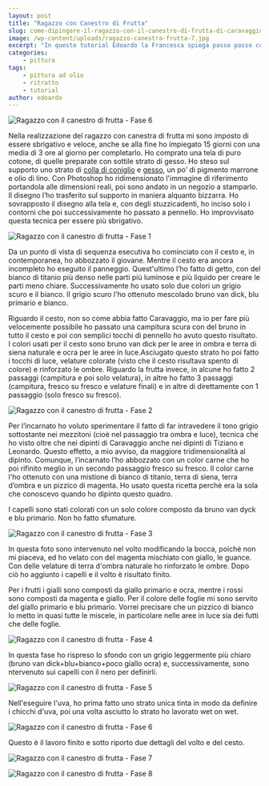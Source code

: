```yaml
---
layout: post
title: "Ragazzo con Canestro di Frutta"
slug: come-dipingere-il-ragazzo-con-il-canestro-di-frutta-di-caravaggio
image: /wp-content/uploads/ragazzo-canestra-frutta-7.jpg
excerpt: "In questo tutorial Edoardo la Francesca spiega passo passo come dipingere il Ragazzo con Canestro di Frutta di Caravaggio."
categories:
    - pittura
tags:
    - pittura ad olio
    - ritratto
    - tutorial
author: edoardo
---
```


![Ragazzo con il canestro di frutta - Fase 6](https://www.disegnoepittura.it/wp-content/uploads/ragazzo-canestra-frutta-7.jpg "Ragazzo con il canestro di frutta - Fase 6")

Nella realizzazione del ragazzo con canestra di frutta mi sono imposto di essere sbrigativo e veloce, anche se alla fine ho impiegato 15 giorni con una media di 3 ore al giorno per completarlo. Ho comprato una tela di puro cotone, di quelle preparate con sottile strato di gesso. Ho steso sul supporto uno strato di [colla di coniglio](https://www.disegnoepittura.it/colla-coniglio-apprettatura-tela-lino/) e [gesso](https://www.disegnoepittura.it/imprimitura-gesso-bologna-colla-coniglio-dipingere-tela/), un po’ di pigmento marrone e olio di lino. Con Photoshop ho ridimensionato l'immagine di riferimento portandola alle dimensioni reali, poi sono andato in un negozio a stamparlo. Il disegno l’ho trasferito sul supporto in maniera alquanto bizzarra. Ho sovrapposto il disegno alla tela e, con degli stuzzicadenti, ho inciso solo i contorni che poi successivamente ho passato a pennello. Ho improvvisato questa tecnica per essere più sbrigativo.

![Ragazzo con il canestro di frutta - Fase 1](https://www.disegnoepittura.it/wp-content/uploads/ragazzo-canestra-frutta-1.jpg "Ragazzo con il canestro di frutta - Fase 1")

Da un punto di vista di sequenza esecutiva ho cominciato con il cesto e, in contemporanea, ho abbozzato il giovane. Mentre il cesto era ancora incompleto ho eseguito il panneggio. Quest'ultimo l’ho fatto di getto, con del bianco di titanio più denso nelle parti più luminose e più liquido per creare le parti meno chiare. Successivamente ho usato solo due colori un grigio scuro e il bianco. Il grigio scuro l'ho ottenuto mescolado bruno van dick, blu primario e bianco.

Riguardo il cesto, non so come abbia fatto Caravaggio, ma io per fare più velocemente possibile ho passato una campitura scura con del bruno in tutto il cesto e poi con semplici tocchi di pennello ho avuto questo risultato. I colori usati per il cesto sono bruno van dick per le aree in ombra e terra di siena naturale e ocra per le aree in luce.Asciugato questo strato ho poi fatto i tocchi di luce, velature colorate (visto che il cesto risultava spento di colore) e rinforzato le ombre. Riguardo la frutta invece, in alcune ho fatto 2 passaggi (campitura e poi solo velatura), in altre ho fatto 3 passaggi (campitura, fresco su fresco e velature finali) e in altre di direttamente con 1 passaggio (solo fresco su fresco).

![Ragazzo con il canestro di frutta - Fase 2](https://www.disegnoepittura.it/wp-content/uploads/ragazzo-canestra-frutta-2.jpg "Ragazzo con il canestro di frutta - Fase 2")

Per l’incarnato ho voluto sperimentare il fatto di far intravedere il tono grigio sottostante nei mezzitoni (cioè nel passaggio tra ombra e luce), tecnica che ho visto oltre che nei dipinti di Caravaggio anche nei dipinti di Tiziano e Leonardo. Questo effetto, a mio avviso, da maggiore tridimensionalità al dipinto. Comunque, l’incarnato l’ho abbozzato con un color carne che ho poi rifinito meglio in un secondo passaggio fresco su fresco. Il color carne l'ho ottenuto con una mistione di bianco di titanio, terra di siena, terra d’ombra e un pizzico di magenta. Ho usato questa ricetta perchè era la sola che conoscevo quando ho dipinto questo quadro.

I capelli sono stati colorati con un solo colore composto da bruno van dyck e blu primario. Non ho fatto sfumature.

![Ragazzo con il canestro di frutta - Fase 3](https://www.disegnoepittura.it/wp-content/uploads/ragazzo-canestra-frutta-4.jpg "Ragazzo con il canestro di frutta - Fase 3")

In questa foto sono intervenuto nel volto modificando la bocca, poiché non mi piaceva, ed ho velato con del magenta mischiato con giallo, le guance. Con delle velature di terra d'ombra naturale ho rinforzato le ombre. Dopo ciò ho aggiunto i capelli e il volto è risultato finito.

Per i frutti i gialli sono composti da giallo primario e ocra, mentre i rossi sono composti da magenta e giallo. Per il colore delle foglie mi sono servito del giallo primario e blu primario. Vorrei precisare che un pizzico di bianco lo metto in quasi tutte le miscele, in particolare nelle aree in luce sia dei futti che delle foglie.

![Ragazzo con il canestro di frutta - Fase 4](https://www.disegnoepittura.it/wp-content/uploads/ragazzo-canestra-frutta-5.jpg "Ragazzo con il canestro di frutta - Fase 4")

In questa fase ho rispreso lo sfondo con un grigio leggermente più chiaro (bruno van dick+blu+bianco+poco giallo ocra) e, successivamente, sono ntervenuto sui capelli con il nero per definirli.

![Ragazzo con il canestro di frutta - Fase 5](https://www.disegnoepittura.it/wp-content/uploads/ragazzo-canestra-frutta-6.jpg "Ragazzo con il canestro di frutta - Fase 5")

Nell'eseguire l'uva, ho prima fatto uno strato unica tinta in modo da definire i chicchi d'uva, poi una volta asciutto lo strato ho lavorato wet on wet.

![Ragazzo con il canestro di frutta - Fase 6](https://www.disegnoepittura.it/wp-content/uploads/ragazzo-canestra-frutta-7.jpg "Ragazzo con il canestro di frutta - Fase 6")

Questo è il lavoro finito e sotto riporto due dettagli del volto e del cesto.

![Ragazzo con il canestro di frutta - Fase 7](https://www.disegnoepittura.it/wp-content/uploads/ragazzo-canestra-frutta-8.jpg "Ragazzo con il canestro di frutta - Fase 7")

![Ragazzo con il canestro di frutta - Fase 8](https://www.disegnoepittura.it/wp-content/uploads/ragazzo-canestra-frutta-9.jpg "Ragazzo con il canestro di frutta - Fase 8")
